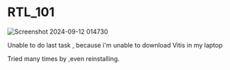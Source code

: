 # RTL_101
![Screenshot 2024-09-12 014730](https://github.com/user-attachments/assets/1eee9b9d-691a-44f5-826a-0fa33d403000)

Unable to do last task ,  because i'm unable to download Vitis in my laptop

Tried many times by ,even reinstalling.
